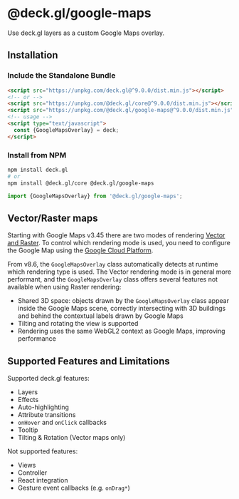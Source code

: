 # @deck.gl/google-maps

Use deck.gl layers as a custom Google Maps overlay.

## Installation

### Include the Standalone Bundle

```html
<script src="https://unpkg.com/deck.gl@^9.0.0/dist.min.js"></script>
<!-- or -->
<script src="https://unpkg.com/@deck.gl/core@^9.0.0/dist.min.js"></script>
<script src="https://unpkg.com/@deck.gl/google-maps@^9.0.0/dist.min.js"></script>
<!-- usage -->
<script type="text/javascript">
  const {GoogleMapsOverlay} = deck;
</script>
```

### Install from NPM

```bash
npm install deck.gl
# or
npm install @deck.gl/core @deck.gl/google-maps
```

```js
import {GoogleMapsOverlay} from '@deck.gl/google-maps';
```

## Vector/Raster maps

Starting with Google Maps v3.45 there are two modes of rendering [Vector and Raster](https://developers.google.com/maps/documentation/javascript/vector-map). To control which rendering mode is used, you need to configure the Google Map using the [Google Cloud Platform](https://developers.google.com/maps/documentation/javascript/webgl).

From v8.6, the `GoogleMapsOverlay` class automatically detects at runtime which rendering type is used. The Vector rendering mode is in general more performant, and the `GoogleMapsOverlay` class offers several features not available when using Raster rendering:

- Shared 3D space: objects drawn by the `GoogleMapsOverlay` class appear inside the Google Maps scene, correctly intersecting with 3D buildings and behind the contextual labels drawn by Google Maps
- Tilting and rotating the view is supported
- Rendering uses the same WebGL2 context as Google Maps, improving performance

## Supported Features and Limitations

Supported deck.gl features:

- Layers
- Effects
- Auto-highlighting
- Attribute transitions
- `onHover` and `onClick` callbacks
- Tooltip
- Tilting & Rotation (Vector maps only)

Not supported features:

- Views
- Controller
- React integration
- Gesture event callbacks (e.g. `onDrag*`)
